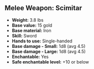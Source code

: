 ## Melee Weapon: Scimitar

- **Weight:** 3.8 lbs
- **Base value:** 15 gold
- **Base material:** Iron
- **Skill:** Sword
- **Hands to use:** Single-handed
- **Base damage - Small:** 1d8 (avg 4.5)
- **Base damage - Large:** 1d8 (avg 4.5)
- **Enchantable:** Yes
- **Safe enchantable level:** +10 or below
